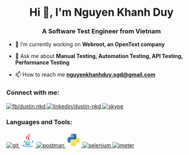 <h1 align="center">Hi 👋, I'm Nguyen Khanh Duy</h1>
<h3 align="center">A Software Test Engineer from Vietnam</h3>

- 🔭 I’m currently working on **Webroot, an OpenText company**

- 💬 Ask me about **Manual Testing, Automation Testing, API Testing, Performance Testing**

- 📫 How to reach me **nguyenkhanhduy.sgd@gmail.com**

<h3 align="left">Connect with me:</h3>
<p align="left">
  <a href="https://www.facebook.com/dustin.nkd" target="_blank">
    <img align="center" src="https://raw.githubusercontent.com/rahuldkjain/github-profile-readme-generator/master/src/images/icons/Social/facebook.svg" alt="fb/dustin.nkd" height="30" width="40"/>
  </a>
  <a href="https://www.linkedin.com/in/dustin-nkd" target="_blank">
    <img align="center" src="https://raw.githubusercontent.com/rahuldkjain/github-profile-readme-generator/master/src/images/icons/Social/linked-in-alt.svg" alt="linkedin/dustin-nkd" height="30" width="40"/>
  </a>
  <a href="https://join.skype.com/invite/xNdC90kM5qtD" target="_blank">
    <img align="center" src="https://raw.githubusercontent.com/rahuldkjain/github-profile-readme-generator/master/src/images/icons/Social/skype.svg" alt="skype" height="30" width="40"/>
  </a>
</p>

<h3 align="left">Languages and Tools:</h3>
<p align="left">
  <a href="https://git-scm.com/" target="_blank" rel="noreferrer">
    <img src="https://www.vectorlogo.zone/logos/git-scm/git-scm-icon.svg" alt="git" width="40" height="40"/>
  </a>
  <a href="https://www.java.com" target="_blank" rel="noreferrer">
    <img src="https://raw.githubusercontent.com/devicons/devicon/master/icons/java/java-original.svg" alt="java" width="40" height="40"/>
  </a>
  <a href="https://postman.com" target="_blank" rel="noreferrer">
    <img src="https://www.vectorlogo.zone/logos/getpostman/getpostman-icon.svg" alt="postman" width="40" height="40"/>
  </a>
  <a href="https://www.python.org" target="_blank" rel="noreferrer">
    <img src="https://raw.githubusercontent.com/devicons/devicon/master/icons/python/python-original.svg" alt="python" width="40" height="40"/>
  </a>
  <a href="https://www.selenium.dev" target="_blank" rel="noreferrer">
    <img src="https://raw.githubusercontent.com/detain/svg-logos/780f25886640cef088af994181646db2f6b1a3f8/svg/selenium-logo.svg" alt="selenium" width="40" height="40"/>
  </a>
  <a href="https://jmeter.apache.org/" target="_blank" rel="noreferrer">
    <img src="https://jmeter.apache.org/images/jmeter_square.svg" alt="jmeter" width="40" height="40"/>
  </a>
</p>
